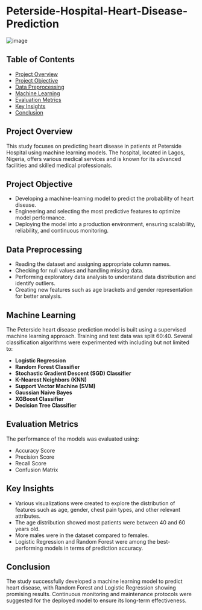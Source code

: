 # Peterside-Hospital-Heart-Disease-Prediction

![image](https://github.com/akakingsley563/Peterside-Hospital-Heart-Disease-Prediction/assets/130521961/9053b571-75d2-478c-b22f-9b75bb44fd11)



## Table of Contents
- [Project Overview](#project-overview)
- [Project Objective](#project-objective)
- [Data Preprocessing](#data-preprocessing)
- [Machine Learning](#machine-learning)
- [Evaluation Metrics](#evaluation-metrics)
- [Key Insights](#key-insights)
- [Conclusion](#Conclusion)


## Project Overview
This study focuses on predicting heart disease in patients at Peterside Hospital using machine learning models. The hospital, located in Lagos, Nigeria, offers various medical services and is known for its advanced facilities and skilled medical professionals.

## Project Objective
- Developing a machine-learning model to predict the probability of heart disease.
- Engineering and selecting the most predictive features to optimize model performance.
- Deploying the model into a production environment, ensuring scalability, reliability, and continuous monitoring.

## Data Preprocessing
- Reading the dataset and assigning appropriate column names.
- Checking for null values and handling missing data.
- Performing exploratory data analysis to understand data distribution and identify outliers.
- Creating new features such as age brackets and gender representation for better analysis.

## Machine Learning
The Peterside heart disease prediction  model is built using a supervised machine learning approach. Training and test data was split 60:40. Several classification algorithms were experimented with including but not limited to:

- **Logistic Regression**
- **Random Forest Classifier**
- **Stochastic Gradient Descent (SGD) Classifier**
- **K-Nearest Neighbors (KNN)**
- **Support Vector Machine (SVM)**
- **Gaussian Naive Bayes**
- **XGBoost Classifier**
- **Decision Tree Classifier**


## Evaluation Metrics 

The performance of the models was evaluated using:
- Accuracy Score
- Precision Score
- Recall Score
- Confusion Matrix

## Key Insights
- Various visualizations were created to explore the distribution of features such as age, gender, chest pain types, and other relevant attributes.
- The age distribution showed most patients were between 40 and 60 years old.
- More males were in the dataset compared to females.
- Logistic Regression and Random Forest were among the best-performing models in terms of prediction accuracy.

## Conclusion 
The study successfully developed a machine learning model to predict heart disease, with Random Forest and Logistic Regression showing promising results. Continuous monitoring and maintenance protocols were suggested for the deployed model to ensure its long-term effectiveness.




